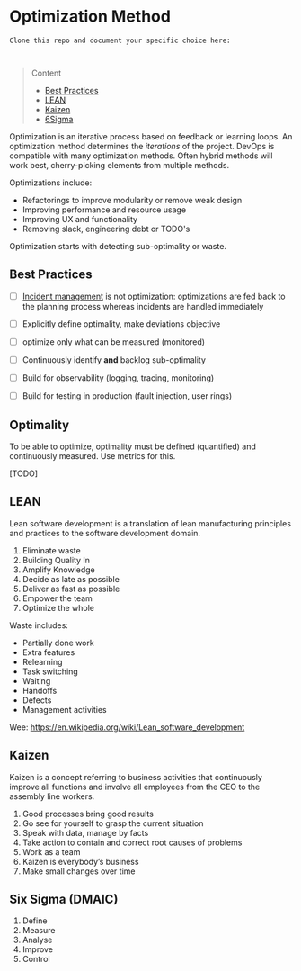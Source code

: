 # Optimization Method

```
Clone this repo and document your specific choice here:



```
> Content
> - [Best Practices](#best-practices)
> - [LEAN](#lean)
> - [Kaizen](#kaizen)
> - [6Sigma](#six-sigma-dmaic)

Optimization is an iterative process based on feedback or learning loops.
An optimization method determines the  *iterations* of the project. 
DevOps is compatible with many optimization methods. 
Often hybrid methods will work best, cherry-picking elements from multiple methods. 

Optimizations include:
- Refactorings to improve modularity or remove weak design
- Improving performance and resource usage
- Improving UX and functionality
- Removing slack, engineering debt or TODO's

Optimization starts with detecting sub-optimality or waste.

## Best Practices

- [ ] [Incident management](incident-management-procedure.md) is not optimization: optimizations are fed back to the planning process whereas incidents are handled immediately


- [ ] Explicitly define optimality, make deviations objective


- [ ] optimize only what can be measured (monitored)


- [ ] Continuously identify **and** backlog sub-optimality 


- [ ] Build for observability (logging, tracing, monitoring)


- [ ] Build for testing in production (fault injection, user rings)


## Optimality

To be able to optimize, optimality must be defined (quantified) and continuously measured. Use metrics for this.

[TODO] 

## LEAN

Lean software development is a translation of lean manufacturing principles and practices to the software development domain.

1. Eliminate waste
2. Building Quality In
3. Amplify Knowledge
4. Decide as late as possible
5. Deliver as fast as possible
6. Empower the team
7. Optimize the whole

Waste includes:

- Partially done work
- Extra features
- Relearning
- Task switching
- Waiting
- Handoffs
- Defects
- Management activities

Wee: https://en.wikipedia.org/wiki/Lean_software_development 

## Kaizen

Kaizen is a concept referring to business activities that continuously improve all functions and involve all employees from the CEO to the assembly line workers.

1. Good processes bring good results
2. Go see for yourself to grasp the current situation
3. Speak with data, manage by facts
4. Take action to contain and correct root causes of problems
5. Work as a team
6. Kaizen is everybody’s business
7. Make small changes over time

## Six Sigma (DMAIC)

1. Define
2. Measure
3. Analyse
4. Improve
5. Control

